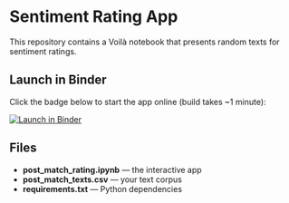 # Sentiment Rating App

This repository contains a Voilà notebook that presents random texts for sentiment ratings.

## Launch in Binder

Click the badge below to start the app online (build takes ~1 minute):

[![Launch in Binder](https://mybinder.org/badge_logo.svg)](https://mybinder.org/v2/gh/kcolombe/sentiment-rating-app/main?urlpath=voila%2Frender%2Fpost_match_rating.ipynb)

## Files

- **post_match_rating.ipynb** — the interactive app  
- **post_match_texts.csv** — your text corpus  
- **requirements.txt** — Python dependencies  
